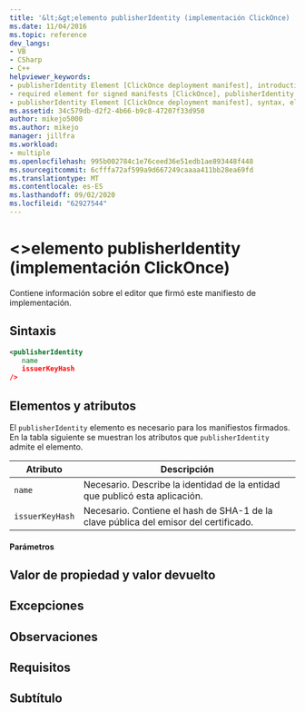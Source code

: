 ```yaml
---
title: '&lt;&gt;elemento publisherIdentity (implementación ClickOnce) | Microsoft Docs'
ms.date: 11/04/2016
ms.topic: reference
dev_langs:
- VB
- CSharp
- C++
helpviewer_keywords:
- publisherIdentity Element [ClickOnce deployment manifest], introduction
- required element for signed manifests [ClickOnce], publisherIdentity Element
- publisherIdentity Element [ClickOnce deployment manifest], syntax, elements, and attributes
ms.assetid: 34c579db-d2f2-4b66-b9c8-47207f33d950
author: mikejo5000
ms.author: mikejo
manager: jillfra
ms.workload:
- multiple
ms.openlocfilehash: 995b002784c1e76ceed36e51edb1ae893448f448
ms.sourcegitcommit: 6cfffa72af599a9d667249caaaa411bb28ea69fd
ms.translationtype: MT
ms.contentlocale: es-ES
ms.lasthandoff: 09/02/2020
ms.locfileid: "62927544"
---
```

# <a name="ltpublisheridentitygt-element-clickonce-deployment"></a>&lt;&gt;elemento publisherIdentity (implementación ClickOnce)
Contiene información sobre el editor que firmó este manifiesto de implementación.

## <a name="syntax"></a>Sintaxis

```xml
<publisherIdentity
   name
   issuerKeyHash
/>
```

## <a name="elements-and-attributes"></a>Elementos y atributos
 El `publisherIdentity` elemento es necesario para los manifiestos firmados. En la tabla siguiente se muestran los atributos que `publisherIdentity` admite el elemento.

|Atributo|Descripción|
|---------------|-----------------|
|`name`|Necesario. Describe la identidad de la entidad que publicó esta aplicación.|
|`issuerKeyHash`|Necesario. Contiene el hash de SHA-1 de la clave pública del emisor del certificado.|

#### <a name="parameters"></a>Parámetros

## <a name="property-valuereturn-value"></a>Valor de propiedad y valor devuelto

## <a name="exceptions"></a>Excepciones

## <a name="remarks"></a>Observaciones

## <a name="requirements"></a>Requisitos

## <a name="subhead"></a>Subtítulo